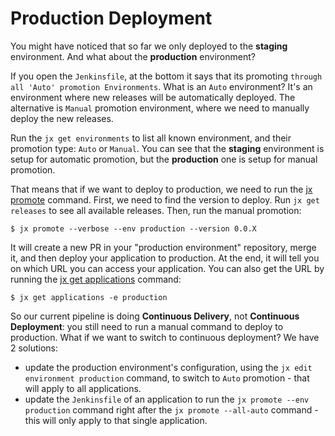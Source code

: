 # Production Deployment

You might have noticed that so far we only deployed to the **staging** environment. And what about the **production** environment?

If you open the `Jenkinsfile`, at the bottom it says that its promoting `through all 'Auto' promotion Environments`. What is an `Auto` environment? It's an environment where new releases will be automatically deployed. The alternative is `Manual` promotion environment, where we need to manually deploy the new releases.

Run the `jx get environments` to list all known environment, and their promotion type: `Auto` or `Manual`. You can see that the **staging** environment is setup for automatic promotion, but the **production** one is setup for manual promotion.

That means that if we want to deploy to production, we need to run the [jx promote](https://jenkins-x.io/commands/jx_promote/) command. First, we need to find the version to deploy. Run `jx get releases` to see all available releases. Then, run the manual promotion:

```
$ jx promote --verbose --env production --version 0.0.X
```

It will create a new PR in your "production environment" repository, merge it, and then deploy your application to production. At the end, it will tell you on which URL you can access your application. You can also get the URL by running the [jx get applications](https://jenkins-x.io/commands/jx_get_applications/) command:

```
$ jx get applications -e production
```

So our current pipeline is doing **Continuous Delivery**, not **Continuous Deployment**: you still need to run a manual command to deploy to production. What if we want to switch to continuous deployment? We have 2 solutions:

- update the production environment's configuration, using the `jx edit environment production` command, to switch to `Auto` promotion - that will apply to all applications.
- update the `Jenkinsfile` of an application to run the `jx promote --env production` command right after the `jx promote --all-auto` command - this will only apply to that single application.
